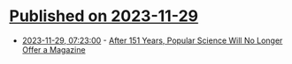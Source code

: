 # [Published on 2023-11-29](index.md)

* [2023-11-29, 07:23:00](https://soylentnews.org/article.pl?sid=23/11/28/0215200&from=rss) - [After 151 Years, Popular Science Will No Longer Offer a Magazine](https://soylentnews.org/article.pl?sid=23/11/28/0215200&from=rss)
